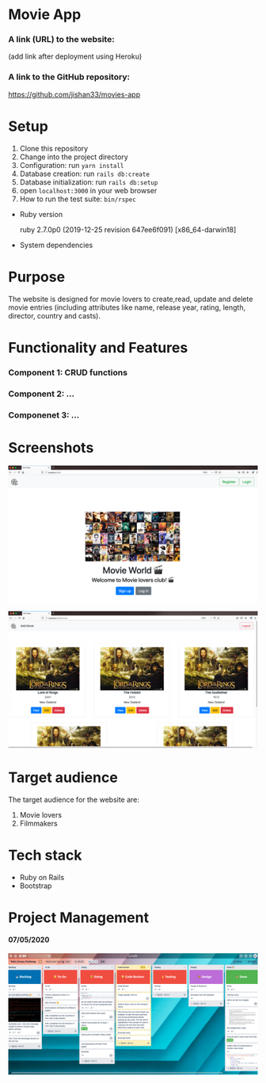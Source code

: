 # Movie App

### A link (URL) to the website:
(add link after deployment using Heroku)

### A link to the GitHub repository:
https://github.com/jishan33/movies-app

# Setup

1. Clone this repository
2. Change into the project directory
3. Configuration: run `yarn install`
4. Database creation: run `rails db:create`
5. Database initialization: run `rails db:setup`
6. open `localhost:3000` in your web browser
7. How to run the test suite: `bin/rspec`

* Ruby version

  ruby 2.7.0p0 (2019-12-25 revision 647ee6f091) [x86_64-darwin18]

* System dependencies

# Purpose

The website is designed for movie lovers to create,read, update and delete movie entries (including attributes like name, release year, rating, length, director, country and casts).

# Functionality and Features

### Component 1: CRUD functions

### Component 2: ...

### Componenet 3: ...

# Screenshots

![Movieapp_homepage](app/assets/images/docs/Movieapp_Rootpage.png)

![Movieapp_homepage](app/assets/images/docs/Movieapp_indexpage.png)

# Target audience

The target audience for the website are:
  1. Movie lovers
  2. Filmmakers

# Tech stack
- Ruby on Rails
- Bootstrap

# Project Management

#### 07/05/2020
![avatar](app/assets/images/docs/Rails_Group_Challange_Trello_board_20200507.png)

